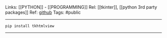 Links: [[PYTHON]] - [[PROGRAMMING]]
Rel: [[tkinter]], [[python 3rd party packages]]
Ref: [github](https://github.com/bauripalash/tkhtmlview/)
Tags: #public 

--- 

```pip install tkhtmlview```

--- 
